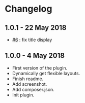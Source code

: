 # Changelog ##

## 1.0.1 - 22 May 2018
* [#6](https://github.com/BeAPI/bea-beautiful-flexible/issues/6) : fix title display

## 1.0.0 - 4 May 2018
* First version of the plugin.
* Dynamically get flexible layouts.
* Finish readme.
* Add screenshot.
* Add composer.json.
* Init plugin.